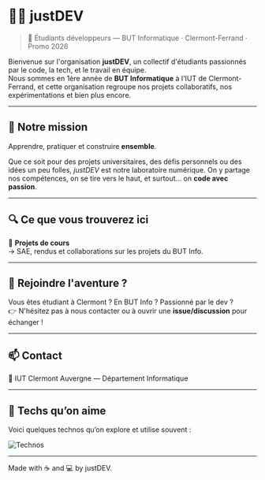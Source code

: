 # 👨‍💻 justDEV

> 🔧 Étudiants développeurs — BUT Informatique · Clermont-Ferrand · Promo 2026

Bienvenue sur l'organisation **justDEV**, un collectif d'étudiants passionnés par le code, la tech, et le travail en équipe.  
Nous sommes en 1ère année de **BUT Informatique** à l'IUT de Clermont-Ferrand, et cette organisation regroupe nos projets collaboratifs, nos expérimentations et bien plus encore.

---

## 🚀 Notre mission

Apprendre, pratiquer et construire **ensemble**.

Que ce soit pour des projets universitaires, des défis personnels ou des idées un peu folles, *justDEV* est notre laboratoire numérique. On y partage nos compétences, on se tire vers le haut, et surtout... on **code avec passion**.

---

## 🔍 Ce que vous trouverez ici

📁 **Projets de cours**  
→ SAE, rendus et collaborations sur les projets du BUT Info.

---

## 💬 Rejoindre l'aventure ?

Vous êtes étudiant à Clermont ? En BUT Info ? Passionné par le dev ?  
👉 N'hésitez pas à nous contacter ou à ouvrir une **issue/discussion** pour échanger !

---

## 📫 Contact

📍 IUT Clermont Auvergne — Département Informatique  

---

## 🧠 Techs qu’on aime

Voici quelques technos qu’on explore et utilise souvent :

![Technos](https://skillicons.dev/icons?i=html,css,js,react,nodejs,python,bash,git,github,vscode)

---

Made with ☕ and 💻 by justDEV.
